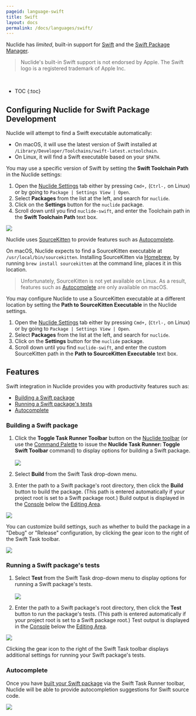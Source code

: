 ```yaml
---
pageid: language-swift
title: Swift
layout: docs
permalink: /docs/languages/swift/
---
```


Nuclide has *limited*, built-in support for [Swift](https://swift.org/) and the [Swift Package Manager](https://github.com/apple/swift-package-manager).

> Nuclide's built-in Swift support is not endorsed by Apple. The Swift
  logo is a registered trademark of Apple Inc.

<br/>

* TOC
{:toc}

## Configuring Nuclide for Swift Package Development

Nuclide will attempt to find a Swift executable automatically:

- On macOS, it will use the latest version of Swift installed at `/Library/Developer/Toolchains/swift-latest.xctoolchain`.
- On Linux, it will find a Swift executable based on your `$PATH`.

You may use a specific version of Swift by setting the **Swift Toolchain Path** in the Nuclide settings:

1. Open the [Nuclide Settings](/docs/editor/basics/#preferences-pane) tab either by pressing `Cmd+,` (`Ctrl-,` on Linux) or by going to `Package | Settings View | Open`.
2. Select **Packages** from the list at the left, and search for `nuclide`.
3. Click on the **Settings** button for the `nuclide` package.
4. Scroll down until you find `nuclide-swift`, and enter the Toolchain path in the **Swift Toolchain Path** text box.

![](/static/images/docs/language-swift-toolchain-path-setting.png)

Nuclide uses [SourceKitten](https://github.com/jpsim/SourceKitten) to provide features such as [Autocomplete]((#features__autocomplete)).

On macOS, Nuclide expects to find a SourceKitten executable at `/usr/local/bin/sourcekitten`. Installing SourceKitten via [Homebrew](http://brew.sh/), by running `brew install sourcekitten` at the command line, places it in this location.

> Unfortunately, SourceKitten is not yet available on Linux. As a result,
  features such as [Autocomplete](#features__autocomplete) are only available on macOS.

You may configure Nuclide to use a SourceKitten executable at a different location by setting the **Path to SourceKitten Executable** in the Nuclide
settings.

1. Open the [Nuclide Settings](/docs/editor/basics/#preferences-pane) tab either by pressing `Cmd+,` (`Ctrl-,` on Linux) or by going to `Package | Settings View | Open`.
2. Select **Packages** from the list at the left, and search for `nuclide`.
3. Click on the **Settings** button for the `nuclide` package.
4. Scroll down until you find `nuclide-swift`, and enter the custom SourceKitten path in the **Path to SourceKitten Executable** text box.

## Features

Swift integration in Nuclide provides you with productivity features such as:

- [Building a Swift package](#features__building-a-swift-package)
- [Running a Swift package's tests](#features__running-a-swift-packages-tests)
- [Autocomplete](#features__autocomplete)

### Building a Swift package

1. Click the **Toggle Task Runner Toolbar** button on the [Nuclide toolbar](/docs/features/toolbar/#buttons) (or use the [Command Palette](/docs/editor/basics/#command-palette) to issue the **Nuclide Task Runner: Toggle Swift Toolbar** command) to display options for building a Swift package.<br /><br />
![](/static/images/docs/language-swift-build-toolbar.png)

2. Select **Build** from the Swift Task drop-down menu.
3. Enter the path to a Swift package's root directory, then click the **Build** button to build the package. (This path is entered automatically if your project root is set to
a Swift package root.) Build output is displayed in the [Console](/docs/features/debugger/#basics__evaluation) below the [Editing Area](/docs/editor/basics/#editing-area).

![](/static/images/docs/language-swift-build-output.png)

You can customize build settings, such as whether to build the package in a "Debug" or "Release" configuration, by clicking the gear icon to the right
of the Swift Task toolbar.

![](/static/images/docs/language-swift-build-toolbar-settings.png)

### Running a Swift package's tests

1. Select **Test** from the Swift Task drop-down menu to display options for running a Swift package's tests.<br /><br />
![](/static/images/docs/language-swift-test-toolbar.png)

2. Enter the path to a Swift package's root directory, then click the **Test** button to run the package's tests. (This path is entered automatically if your project root is set
to a Swift package root.) Test output is displayed in the [Console](/docs/features/debugger/#basics__evaluation) below the [Editing Area](/docs/editor/basics/#editing-area).

![](/static/images/docs/language-swift-test-output.png)

Clicking the gear icon to the right of the Swift Task toolbar displays additional settings for running your Swift package's tests.

### Autocomplete

Once you have [built your Swift package](#features__building-a-swift-package) via the Swift Task Runner toolbar,
Nuclide will be able to provide autocompletion suggestions for Swift source code.

![](/static/images/docs/language-swift-autocompletion.png)
